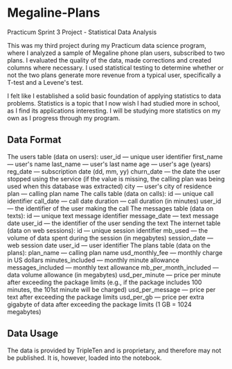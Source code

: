 # Megaline-Plans
Practicum Sprint 3 Project - Statistical Data Analysis

This was my third project during my Practicum data science program, where I analyzed a sample of Megaline phone plan users, subscribed to two plans. 
I evaluated the quality of the data, made corrections and created columns where necessary.
I used statistical testing to determine whether or not the two plans generate more revenue from a typical user, specifically a T-test and a Levene's test.

I felt like I established a solid basic foundation of applying statistics to data problems. Statistics is a topic that I now wish I had studied more in school, 
as I find its applications interesting. I will be studying more statistics on my own as I progress through my program.

## Data Format
The users table (data on users):
    user_id — unique user identifier
    first_name — user's name
    last_name — user's last name
    age — user's age (years)
    reg_date — subscription date (dd, mm, yy)
    churn_date — the date the user stopped using the service (if the value is missing, the calling plan was being used when this database was extracted)
    city — user's city of residence
    plan — calling plan name
The calls table (data on calls):
    id — unique call identifier
    call_date — call date
    duration — call duration (in minutes)
    user_id — the identifier of the user making the call
The messages table (data on texts):
    id — unique text message identifier
    message_date — text message date
    user_id — the identifier of the user sending the text
The internet table (data on web sessions):
    id — unique session identifier
    mb_used — the volume of data spent during the session (in megabytes)
    session_date — web session date
    user_id — user identifier
The plans table (data on the plans):
    plan_name — calling plan name
    usd_monthly_fee — monthly charge in US dollars
    minutes_included — monthly minute allowance
    messages_included — monthly text allowance
    mb_per_month_included — data volume allowance (in megabytes)
    usd_per_minute — price per minute after exceeding the package limits (e.g., if the package includes 100 minutes, the 101st minute will be charged)
    usd_per_message — price per text after exceeding the package limits
    usd_per_gb — price per extra gigabyte of data after exceeding the package limits (1 GB = 1024 megabytes)

## Data Usage
The data is provided by TripleTen and is proprietary, and therefore may not be published. It is, however, loaded into the notebook.
